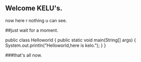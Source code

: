 ## Welcome KELU's.

now here r nothing u can see.

##just wait for a moment.

public class Helloworld
{
  public static void main(String[] args)
  {
    System.out.println("Helloworld,here is kelo.");
  }
}

###that's all now.
